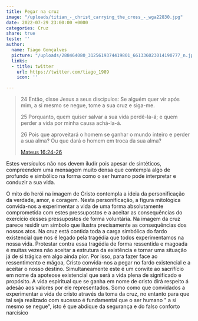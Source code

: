 ```yaml
---
title: Pegar na cruz
image: "/uploads/titian_-_christ_carrying_the_cross_-_wga22830.jpg"
date: 2022-07-29 23:00:00 +0000
categories: Cruz
share: true
teste: ''
author:
  name: Tiago Gonçalves
  picture: "/uploads/288464080_3125619374419801_661336023014190777_n.jpg"
  links:
  - title: twitter
    url: https://twitter.com/tiago_1989
    icon: ''

---
```


> 24 Então, disse Jesus a seus discípulos: Se alguém quer vir após mim, a si mesmo se negue, tome a sua cruz e siga-me. 
>
> 25 Porquanto, quem quiser salvar a sua vida perdê-la-á; e quem perder a vida por minha causa achá-la-á. 
>
> 26 Pois que aproveitará o homem se ganhar o mundo inteiro e perder a sua alma? Ou que dará o homem em troca da sua alma?  
>   
> [Mateus 16:24-26](https://www.bibliaonline.com.br/acf/mt/16/24-26+)

Estes versículos não nos devem iludir pois apesar de sintéticos, compreendem uma mensagem muito densa que contempla algo de profundo e simbólico na forma como o ser humano pode interpretar e conduzir a sua vida.

O mito do herói na imagem de Cristo contempla a ideia da personificação da verdade, amor, e coragem. Nesta personificação, a figura mitológica convida-nos a experimentar a vida de uma forma absolutamente comprometida com estes pressupostos e a aceitar as consequências do exercício desses pressupostos de forma voluntária. Na imagem da cruz parece residir um símbolo que ilustra precisamente as consequências dos nossos atos. Na cruz está contida toda a carga simbólica do fardo existencial que nos é legado pela tragédia que todos experimentamos na nossa vida. Protestar contra essa tragédia de forma ressentida e magoada é muitas vezes não aceitar a estrutura da existência e tornar uma situação já de si trágica em algo ainda pior. Por isso, para fazer face ao ressentimento e mágoa, Cristo convida-nos a pegar no fardo existencial e a aceitar o nosso destino. Simultaneamente este é um convite ao sacrifício em nome da apoteose existencial que será a vida plena de significado e propósito. A vida espiritual que se ganha em nome de cristo dirá respeito á adesão aos valores por ele representados. Somo como que convidados a experimentar a vida de cristo através da toma da cruz, no entanto para que tal seja realizado com sucesso é fundamental que o ser humano " a si mesmo se negue", isto é que abdique da segurança e do falso conforto narcísico 